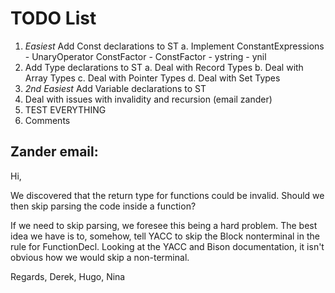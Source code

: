 # TODO List

1. _Easiest_ Add Const declarations to ST
   a. Implement ConstantExpressions 
        - UnaryOperator ConstFactor
        - ConstFactor
        - ystring
        - ynil
2. Add Type declarations to ST
   a. Deal with Record Types
   b. Deal with Array Types
   c. Deal with Pointer Types
   d. Deal with Set Types
3. _2nd Easiest_ Add Variable declarations to ST
4. Deal with issues with invalidity and recursion (email zander)
5. TEST EVERYTHING
6. Comments

## Zander email:

Hi,

We discovered that the return type for functions could be invalid. Should we then
skip parsing the code inside a function?

If we need to skip parsing, we foresee this being a hard problem. The best idea 
we have is to, somehow, tell YACC to skip the Block nonterminal in the rule for 
FunctionDecl. Looking at the YACC and Bison documentation, it isn't obvious how 
we would skip a non-terminal.

Regards,
Derek, Hugo, Nina
